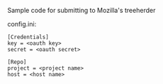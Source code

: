Sample code for submitting to Mozilla's treeherder

config.ini:

    [Credentials]
    key = <oauth key>
    secret = <oauth secret>

    [Repo]
    project = <project name>
    host = <host name>
